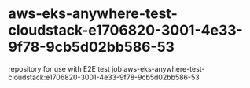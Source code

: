 # aws-eks-anywhere-test-cloudstack-e1706820-3001-4e33-9f78-9cb5d02bb586-53
repository for use with E2E test job aws-eks-anywhere-test-cloudstack:e1706820-3001-4e33-9f78-9cb5d02bb586-53
